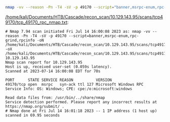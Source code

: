 ```bash
nmap -vv --reason -Pn -T4 -sV -p 49170 --script="banner,msrpc-enum,rpc-grind,rpcinfo" -oN "/home/kali/Documents/HTB/Cascade/recon_scan/10.129.143.95/scans/tcp49170/tcp_49170_rpc_nmap.txt" -oX "/home/kali/Documents/HTB/Cascade/recon_scan/10.129.143.95/scans/tcp49170/xml/tcp_49170_rpc_nmap.xml" 10.129.143.95
```

[/home/kali/Documents/HTB/Cascade/recon_scan/10.129.143.95/scans/tcp49170/tcp_49170_rpc_nmap.txt](file:///home/kali/Documents/HTB/Cascade/recon_scan/10.129.143.95/scans/tcp49170/tcp_49170_rpc_nmap.txt):

```
# Nmap 7.94 scan initiated Fri Jul 14 16:00:08 2023 as: nmap -vv --reason -Pn -T4 -sV -p 49170 --script=banner,msrpc-enum,rpc-grind,rpcinfo -oN /home/kali/Documents/HTB/Cascade/recon_scan/10.129.143.95/scans/tcp49170/tcp_49170_rpc_nmap.txt -oX /home/kali/Documents/HTB/Cascade/recon_scan/10.129.143.95/scans/tcp49170/xml/tcp_49170_rpc_nmap.xml 10.129.143.95
Nmap scan report for 10.129.143.95
Host is up, received user-set (0.059s latency).
Scanned at 2023-07-14 16:00:08 EDT for 70s

PORT      STATE SERVICE REASON          VERSION
49170/tcp open  msrpc   syn-ack ttl 127 Microsoft Windows RPC
Service Info: OS: Windows; CPE: cpe:/o:microsoft:windows

Read data files from: /usr/bin/../share/nmap
Service detection performed. Please report any incorrect results at https://nmap.org/submit/ .
# Nmap done at Fri Jul 14 16:01:18 2023 -- 1 IP address (1 host up) scanned in 69.95 seconds

```
